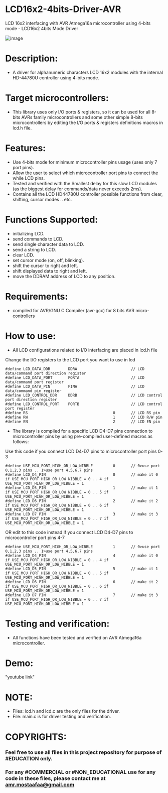# LCD16x2-4bits-Driver-AVR
 LCD 16x2 interfacing with AVR Atmega16a microcontroller using 4-bits mode - LCD16x2 4bits Mode Driver

![image](https://user-images.githubusercontent.com/29497414/38180050-d04dc690-3629-11e8-86df-b3d1c8d7de45.jpg)

# Description:
- A driver for alphanumeric characters LCD 16x2 modules with the internal HD-44780U controller using 4-bits mode.

# Target microcontrollers:
- This library uses only I/O ports & registers, so it can be used for all 8-bits AVRs family microcontrollers and some other simple 8-bits microcontrollers by editing the I/O ports & registers definitions macros in lcd.h file.

# Features:
- Use 4-bits mode for minimum microcontroller pins usage (uses only 7 port pins).
- Allow the user to select which microcontroller port pins to connect the while LCD pins.
- Tested and verified with the Smallest delay for this slow LCD modules (as the biggest delay for commands/data never exceeds 2ms).
- Contains all the LCD HD44780U controller possible functions from clear, shifting, cursor modes .. etc.

# Functions Supported:
- initializing LCD.
- send commands to LCD.
- send single character data to LCD.
- send a string to LCD.
- clear  LCD.
- set cursor mode (on, off, blinking).
- shift the cursor to right and left.
- shift displayed data to right and left.
- move the DDRAM address of LCD to any position.

# Requirements:
- compiled for AVR/GNU C Compiler (avr-gcc) for 8 bits AVR micro-controllers

# How to use:
- All LCD configurations related to I/O interfacing are placed in lcd.h file

Change the I/O registers to the LCD port you want to use in lcd
```
#define LCD_DATA_DDR		DDRA						// LCD data/command port direction register		
#define LCD_DATA_PORT		PORTA						// LCD data/command port register
#define LCD_DATA_PIN		PINA						// LCD data/command pin register	
#define LCD_CONTROL_DDR		DDRB						// LCD control port direction register	
#define LCD_CONTROL_PORT	PORTB						// LCD control port register	
#define RS										0		// LCD RS pin
#define RW										1		// LCD R/W pin
#define EN										2		// LCD EN pin
```

- The library is compiled for a specific LCD D4-D7 pins connection to microcontroller pins by using pre-compiled user-defined macros as follows:

Use this code if you connect LCD D4-D7 pins to microcontroller port pins 0-3
```
#define USE_MCU_PORT_HIGH_OR_LOW_NIBBLE			0		// 0>use port 0,1,2,3 pins .. 1>use port 4,5,6,7 pins
#define LCD_D4_PIN								0		// make it 0 if USE_MCU_PORT_HIGH_OR_LOW_NIBBLE = 0 .. 4 if USE_MCU_PORT_HIGH_OR_LOW_NIBBLE = 1
#define LCD_D5_PIN								1		// make it 1 if USE_MCU_PORT_HIGH_OR_LOW_NIBBLE = 0 .. 5 if USE_MCU_PORT_HIGH_OR_LOW_NIBBLE = 1
#define LCD_D6_PIN								2		// make it 2 if USE_MCU_PORT_HIGH_OR_LOW_NIBBLE = 0 .. 6 if USE_MCU_PORT_HIGH_OR_LOW_NIBBLE = 1
#define LCD_D7_PIN								3		// make it 3 if USE_MCU_PORT_HIGH_OR_LOW_NIBBLE = 0 .. 7 if USE_MCU_PORT_HIGH_OR_LOW_NIBBLE = 1
```

OR edit to this code instead if you connect LCD D4-D7 pins to microcontroller port pins 4-7
```
#define USE_MCU_PORT_HIGH_OR_LOW_NIBBLE			1		// 0>use port 0,1,2,3 pins .. 1>use port 4,5,6,7 pins
#define LCD_D4_PIN								4		// make it 0 if USE_MCU_PORT_HIGH_OR_LOW_NIBBLE = 0 .. 4 if USE_MCU_PORT_HIGH_OR_LOW_NIBBLE = 1
#define LCD_D5_PIN								5		// make it 1 if USE_MCU_PORT_HIGH_OR_LOW_NIBBLE = 0 .. 5 if USE_MCU_PORT_HIGH_OR_LOW_NIBBLE = 1
#define LCD_D6_PIN								6		// make it 2 if USE_MCU_PORT_HIGH_OR_LOW_NIBBLE = 0 .. 6 if USE_MCU_PORT_HIGH_OR_LOW_NIBBLE = 1
#define LCD_D7_PIN								7		// make it 3 if USE_MCU_PORT_HIGH_OR_LOW_NIBBLE = 0 .. 7 if USE_MCU_PORT_HIGH_OR_LOW_NIBBLE = 1
```

# Testing and verification:
- All functions have been tested and verified on AVR Atmega16a microcontroller.

# Demo:
"youtube link"

# NOTE:
- Files: lcd.h and lcd.c are the only  files for the driver.
- File: main.c is for driver testing and verification.

# COPYRIGHTS:
### Feel free to use all files in this project repository for purpose of #EDUCATION only.
### For any #COMMERCIAL or #NON_EDUCATIONAL use for any code in these files, please contact me at amr.mostaafaa@gmail.com
